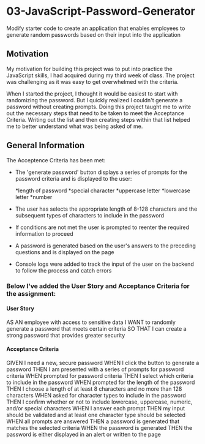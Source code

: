 # 03-JavaScript-Password-Generator

Modify starter code to create an application that enables employees to generate random passwords based on their input into the application

## Motivation

My motivation for building this project was to put into practice the JavaScript skills, I had acquired during my third week of class. The project was challenging as it was easy to get overwhelmed with the criteria. 

When I started the project, I thought it would be easiest to start with randomizing the password. But I quickly realized I couldn't generate a password without creating prompts. Doing this project taught me to write out the necessary steps that need to be taken to meet the Acceptance Criteria. Writing out the list and then creating steps within that list helped me to better understand what was being asked of me. 

## General Information

The Acceptence Criteria has been met:

* The 'generate password' button displays a series of prompts for the password criteria and is displayed to the user:

    *length of password
    *special character
    *uppercase letter
    *lowercase letter
    *number

* The user has selects the appropriate length of 8-128 characters and the subsequent types of characters to include in the password

* If conditions are not met the user is prompted to reenter the required information to proceed

* A password is generated based on the user's answers to the preceding questions and is displayed on the page

* Console logs were added to track the input of the user on the backend to follow the process and catch errors  

### Below I've added the User Story and Acceptance Criteria for the assignment:

#### User Story
AS AN employee with access to sensitive data
I WANT to randomly generate a password that meets certain criteria
SO THAT I can create a strong password that provides greater security

#### Acceptance Criteria
GIVEN I need a new, secure password
WHEN I click the button to generate a password
THEN I am presented with a series of prompts for password criteria
WHEN prompted for password criteria
THEN I select which criteria to include in the password
WHEN prompted for the length of the password
THEN I choose a length of at least 8 characters and no more than 128 characters
WHEN asked for character types to include in the password
THEN I confirm whether or not to include lowercase, uppercase, numeric, and/or special characters
WHEN I answer each prompt
THEN my input should be validated and at least one character type should be selected
WHEN all prompts are answered
THEN a password is generated that matches the selected criteria
WHEN the password is generated
THEN the password is either displayed in an alert or written to the page